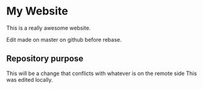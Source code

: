 # My Website

This is a really awesome website.

Edit made on master on github before rebase.

## Repository purpose

This will be a change that conflicts
with whatever is on the remote side
This was edited locally.
